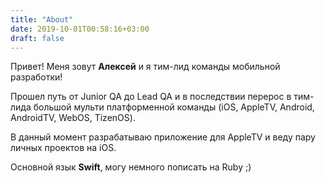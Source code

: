 ```yaml
---
title: "About"
date: 2019-10-01T00:58:16+03:00
draft: false
---
```



Привет! Меня зовут **Алексей** и я тим-лид команды мобильной разработки!

Прошел путь от Junior QA до Lead QA и в последствии перерос в тим-лида большой мульти платформенной команды (iOS, AppleTV, Android, AndroidTV, WebOS, TizenOS).

В данный момент разрабатываю приложение для AppleTV и веду пару личных проектов на iOS.

Основной язык **Swift**, могу немного пописать на Ruby ;)


